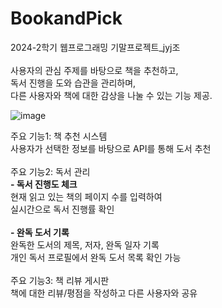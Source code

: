 # BookandPick
</h5>2024-2학기 웹프로그래밍 기말프로젝트_jyj조</h5>
<br><br>
사용자의 관심 주제를 바탕으로 책을 추천하고, 
<br>독서 진행을 도와 습관을 관리하며, 
<br>다른 사용자와 책에 대한 감상을 나눌 수 있는 기능 제공.

![image](https://github.com/user-attachments/assets/914a5e30-3cf9-498a-9076-c99269d21564)

주요 기능1: 책 추천 시스템
<br>사용자가 선택한 정보를 바탕으로 API를 통해 도서 추천
<br><br>
주요 기능2: 독서 관리
 <br><b>- 독서 진행도 체크</b>
 <br>현재 읽고 있는 책의 페이지 수를 입력하여 
 <br>실시간으로 독서 진행률 확인
<br><br>
 <b>- 완독 도서 기록</b>
 <br>완독한 도서의 제목, 저자, 완독 일자 기록
 <br>개인 독서 프로필에서 완독 도서 목록 확인 가능
<br><br>
주요 기능3: 책 리뷰 게시판
<br>책에 대한 리뷰/평점을 작성하고 다른 사용자와 공유



